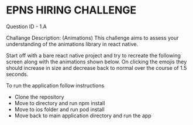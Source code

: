 # EPNS HIRING CHALLENGE

Question ID - 1.A 

Challange Description: (Animations)
This challenge aims to assess your understanding of the animations library in react native.


Start off with a bare react native project and try to recreate the following screen along with the animations shown below. On clicking the emojis they should increase in size and decrease back to normal over the course of 1.5 seconds.


To run the application follow instructions

* Clone the repository
* Move to directory and run npm install
* Move to ios folder and run pod install
* Move back to main application directory and run the app 
